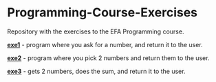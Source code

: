 # Programming-Course-Exercises
Repository with the exercises to the EFA Programming course.

[**exe1**](https://github.com/MarcoDSilva/Programming-Course-Exercises/blob/master/exe1.cpp) - program where you ask for a number, and return it to the user.

[**exe2**](https://github.com/MarcoDSilva/Programming-Course-Exercises/blob/master/exe2.cpp) - program where you pick 2 numbers and return them to the user.

[**exe3**](https://github.com/MarcoDSilva/Programming-Course-Exercises/blob/master/exe3.cpp) - gets 2 numbers, does the sum, and return it to the user.

